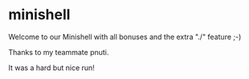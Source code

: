 # minishell

Welcome to our Minishell with all bonuses and the extra "./" feature ;-)

Thanks to my teammate pnuti.

It was a hard but nice run!

